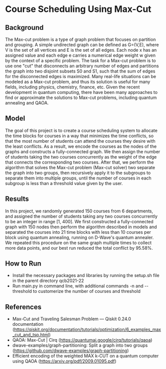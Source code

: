 # Course Scheduling Using Max-Cut
## Background
The Max-cut problem is a type of graph problem that focuses on partition and grouping. A simple undirected graph can be defined as G=(V,E), where V is the set of all vertices and E is the set of all edges. Each node x has an assigned value and each edge e carries a numerical edge weight w given by the context of a specific problem. The task for a Max-cut problem is to use one "cut" that disconnects an arbitrary number of edges and partitions the graph into two disjoint subsets S0 and S1, such that the sum of edges for the disconnected edges is maximized. Many real-life situations can be modeled as a Max-cut problem, and thus its solution is useful for many fields, including physics, chemistry, finance, etc. Given the recent development in quantum computing, there have been many approaches to find or approximate the solutions to Max-cut problems, including quantum annealing and QAOA.

## Model
The goal of this project is to create a course scheduling system to allocate the time blocks for courses in a way that minimizes the time conflicts, so that the most number of students can attend the courses they desire with the least conflicts. As a result, we encode the courses as the nodes of the graphs and constructs a fully-connected graph. We then assign the number of students taking the two courses concurrently as the weight of the edge that connects the corresponding two courses. After that, we perform the algorithm that solves the Max-cut problem (Max-cut solver) two separate the graph into two groups, then recursively apply it to the subgroups to separate them into multiple groups, until the number of courses in each subgroup is less than a threshold value given by the user.

## Results
In this project, we randomly generated 150 courses from 6 departments, and assigned the number of students taking any two courses concurrently to be an integer in range [1, 400]. We first constructed a fully-connected graph with 150 nodes then perform the algorithm described in models and separated the courses into 21 time blocks with less than 10 courses per block using quantum annealing, running on D-Wave's quantum annealer. We repeated this procedure on the same graph multiple times to collect more data points, and our best run reduced the total conflict by 95.58%.

## How to Run
* Install the necessary packages and libraries by running the setup.sh file in the parent directory qcb2021-22
* Run main.py in command line, with additional commands -n and --threshold to customerize the number of courses and threshold

## References
* Max-Cut and Traveling Salesman Problem — Qiskit 0.24.0 documentation (https://qiskit.org/documentation/tutorials/optimization/6_examples_max_cut_and_tsp.html)
* QAOA: Max-Cut | Cirq (https://quantumai.google/cirq/tutorials/qaoa)
* dwave-examples/graph-partitioning: Split a graph into two groups (https://github.com/dwave-examples/graph-partitioning)
* Efficient encoding of the weighted MAX k-CUT on a quantum computer using QAOA (https://arxiv.org/pdf/2009.01095.pdf)
